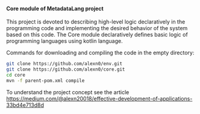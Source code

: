 #### Core module of MetadataLang project

This project is devoted to describing high-level logic declaratively in the programming code 
and implementing the desired behavior of the system based on this code. 
The Core module declaratively defines basic logic of programming languages using kotlin language.

Commands for downloading and compiling the code in the empty directory:
```sh
git clone https://github.com/alexn0/env.git
git clone https://github.com/alexn0/core.git
cd core
mvn -f parent-pom.xml compile
```

To understand the project concept see the article https://medium.com/@alexn20018/effective-development-of-applications-33bd4e713d8d
